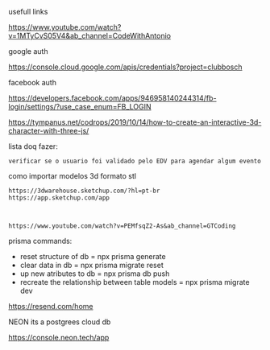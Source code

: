 usefull links

https://www.youtube.com/watch?v=1MTyCvS05V4&ab_channel=CodeWithAntonio

google auth

https://console.cloud.google.com/apis/credentials?project=clubbosch


facebook auth

https://developers.facebook.com/apps/946958140244314/fb-login/settings/?use_case_enum=FB_LOGIN


https://tympanus.net/codrops/2019/10/14/how-to-create-an-interactive-3d-character-with-three-js/


lista doq fazer:

    verificar se o usuario foi validado pelo EDV para agendar algum evento




como importar modelos 3d formato stl


    https://3dwarehouse.sketchup.com/?hl=pt-br
    https://app.sketchup.com/app



    https://www.youtube.com/watch?v=PEMfsqZ2-As&ab_channel=GTCoding



prisma commands:

-   reset structure of db = npx prisma generate
-   clear data in db = npx prisma migrate reset
-   up new atributes to db = npx prisma db push
-   recreate the relationship between table models = npx prisma migrate dev



https://resend.com/home



NEON its a postgrees cloud db

https://console.neon.tech/app